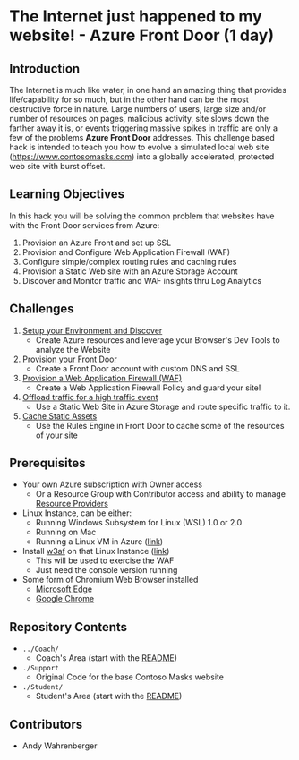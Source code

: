 # The Internet just happened to my website! - Azure Front Door (1 day)

## Introduction

The Internet is much like water, in one hand an amazing thing that provides life/capability for so much, but in the other hand can be the most destructive force in nature.  Large numbers of users, large size and/or number of resources on pages, malicious activity, site slows down the farther away it is, or events triggering massive spikes in traffic are only a few of the problems **Azure Front Door** addresses.  This challenge based hack is intended to teach you how to evolve a simulated local web site (https://www.contosomasks.com) into a globally accelerated, protected web site with burst offset.

## Learning Objectives
In this hack you will be solving the common problem that websites have with the Front Door services from Azure:

1. Provision an Azure Front and set up SSL
2. Provision and Configure Web Application Firewall (WAF)
3. Configure simple/complex routing rules and caching rules
4. Provision a Static Web site with an Azure Storage Account
5. Discover and Monitor traffic and WAF insights thru Log Analytics

## Challenges
1. [Setup your Environment and Discover](Student/Challenge00.md)
   - Create Azure resources and leverage your Browser's Dev Tools to analyze the Website
2. [Provision your Front Door](Student/Challenge01.md)
   - Create a Front Door account with custom DNS and SSL
3. [Provision a Web Application Firewall (WAF)](Student/Challenge02.md)
   - Create a Web Application Firewall Policy and guard your site!
4. [Offload traffic for a high traffic event](Student/Challenge03.md)
   - Use a Static Web Site in Azure Storage and route specific traffic to it.
5. [Cache Static Assets](Student/Challenge04.md)
   - Use the Rules Engine in Front Door to cache some of the resources of your site

## Prerequisites
- Your own Azure subscription with Owner access
  - Or a Resource Group with Contributor access and ability to manage [Resource Providers](https://docs.microsoft.com/en-us/azure/azure-resource-manager/management/resource-providers-and-types)
- Linux Instance, can be either:
  - Running Windows Subsystem for Linux (WSL) 1.0 or 2.0
  - Running on Mac
  - Running a Linux VM in Azure ([link](https://docs.microsoft.com/en-us/azure/virtual-machines/linux/quick-create-portal))
- Install [w3af](https://docs.w3af.org/en/latest/index.html) on that Linux Instance ([link](https://docs.w3af.org/en/latest/install.html))
  - This will be used to exercise the WAF
  - Just need the console version running
- Some form of Chromium Web Browser installed
  - [Microsoft Edge](https://www.microsoft.com/en-us/edge)
  - [Google Chrome](https://www.google.com/chrome/)
  
## Repository Contents
- `../Coach/`
  - Coach's Area (start with the [README](./Coach/README.md))
- `./Support`
  - Original Code for the base Contoso Masks website
- `./Student/`
  - Student's Area (start with the [README](./Student/README.md))

## Contributors
- Andy Wahrenberger




